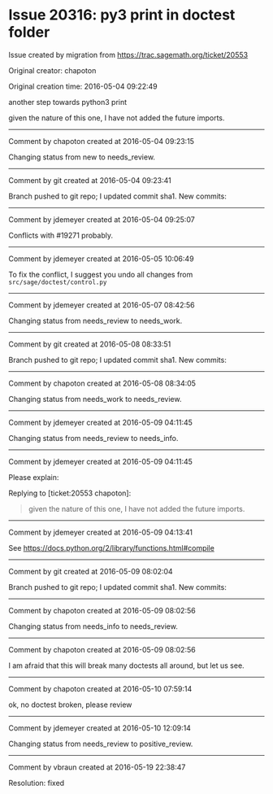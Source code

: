 # Issue 20316: py3 print in doctest folder

Issue created by migration from https://trac.sagemath.org/ticket/20553

Original creator: chapoton

Original creation time: 2016-05-04 09:22:49

another step towards python3 print

given the nature of this one, I have not added the future imports.


---

Comment by chapoton created at 2016-05-04 09:23:15

Changing status from new to needs_review.


---

Comment by git created at 2016-05-04 09:23:41

Branch pushed to git repo; I updated commit sha1. New commits:


---

Comment by jdemeyer created at 2016-05-04 09:25:07

Conflicts with #19271 probably.


---

Comment by jdemeyer created at 2016-05-05 10:06:49

To fix the conflict, I suggest you undo all changes from `src/sage/doctest/control.py`


---

Comment by jdemeyer created at 2016-05-07 08:42:56

Changing status from needs_review to needs_work.


---

Comment by git created at 2016-05-08 08:33:51

Branch pushed to git repo; I updated commit sha1. New commits:


---

Comment by chapoton created at 2016-05-08 08:34:05

Changing status from needs_work to needs_review.


---

Comment by jdemeyer created at 2016-05-09 04:11:45

Changing status from needs_review to needs_info.


---

Comment by jdemeyer created at 2016-05-09 04:11:45

Please explain:

Replying to [ticket:20553 chapoton]:
> given the nature of this one, I have not added the future imports.


---

Comment by jdemeyer created at 2016-05-09 04:13:41

See https://docs.python.org/2/library/functions.html#compile


---

Comment by git created at 2016-05-09 08:02:04

Branch pushed to git repo; I updated commit sha1. New commits:


---

Comment by chapoton created at 2016-05-09 08:02:56

Changing status from needs_info to needs_review.


---

Comment by chapoton created at 2016-05-09 08:02:56

I am afraid that this will break many doctests all around, but let us see.


---

Comment by chapoton created at 2016-05-10 07:59:14

ok, no doctest broken, please review


---

Comment by jdemeyer created at 2016-05-10 12:09:14

Changing status from needs_review to positive_review.


---

Comment by vbraun created at 2016-05-19 22:38:47

Resolution: fixed
